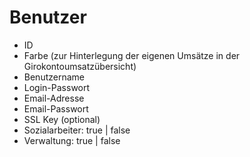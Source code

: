 # Benutzer #

  * ID
  * Farbe (zur Hinterlegung der eigenen Umsätze in der Girokontoumsatzübersicht)
  * Benutzername
  * Login-Passwort
  * Email-Adresse
  * Email-Passwort
  * SSL Key (optional)
  * Sozialarbeiter: true | false
  * Verwaltung: true | false